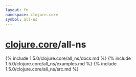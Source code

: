 ```yaml
---
layout: fn
namespace: clojure.core
symbol: all-ns
---
```


# [clojure.core](../)/all-ns

{% include 1.5.0/clojure.core/all_ns/docs.md %}
{% include 1.5.0/clojure.core/all_ns/examples.md %}
{% include 1.5.0/clojure.core/all_ns/src.md %}

